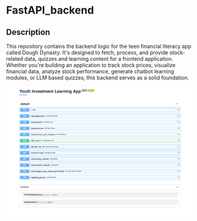 # FastAPI_backend

## Description

This repository contains the backend logic for the teen financial literacy app called Dough Dynasty. It's designed to fetch, process, and provide stock-related data, quizzes and learning content for a frontend application. Whether you're building an application to track stock prices, visualize financial data, analyze stock performance, generate chatbot learning modules, or LLM based quizzes, this backend serves as a solid foundation.

![Screenshot](https://github.com/Invest-learning-WWCodeHackathon/FastAPI_backend/blob/73703e761ce849cc252720b3af56123f04a28870/swagger_screenshot.png)
